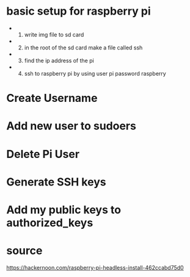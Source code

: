 # basic setup for raspberry pi

* 1. write img file to sd card
* 2. in the root of the sd card make a file called ssh
* 3. find the ip address of the pi
* 4. ssh to raspberry pi by using user pi password raspberry

# Create Username

# Add new user to sudoers

# Delete Pi User

# Generate SSH keys

# Add my public keys to authorized_keys

# source
https://hackernoon.com/raspberry-pi-headless-install-462ccabd75d0
